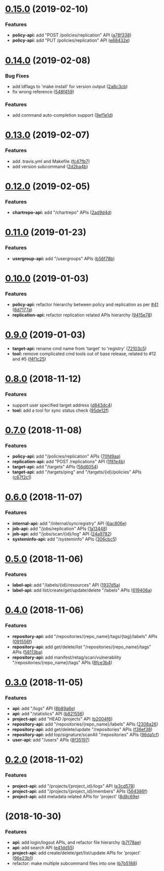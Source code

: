 <a name="0.15.0"></a>
# [0.15.0](https://github.com/moooofly/harborctl/compare/v0.14.0...v0.15.0) (2019-02-10)


### Features

* **policy-api:** add "POST /policies/replication" API ([a78f338](https://github.com/moooofly/harborctl/commit/a78f338))
* **policy-api:** add "PUT /policies/replication" API ([e68432e](https://github.com/moooofly/harborctl/commit/e68432e))



<a name="0.14.0"></a>
# [0.14.0](https://github.com/moooofly/harborctl/compare/v0.13.0...v0.14.0) (2019-02-08)


### Bug Fixes

* add ldflags to 'make install' for version output ([2a8c3cb](https://github.com/moooofly/harborctl/commit/2a8c3cb))
* fix wrong reference ([548f459](https://github.com/moooofly/harborctl/commit/548f459))


### Features

* add command auto-completion support ([9ef1e1d](https://github.com/moooofly/harborctl/commit/9ef1e1d))



<a name="0.13.0"></a>
# [0.13.0](https://github.com/moooofly/harborctl/compare/v0.12.0...v0.13.0) (2019-02-07)


### Features

* add .travis.yml and Makefile ([fc47fb7](https://github.com/moooofly/harborctl/commit/fc47fb7))
* add version subcommand ([2d2ba4b](https://github.com/moooofly/harborctl/commit/2d2ba4b))



<a name="0.12.0"></a>
# [0.12.0](https://github.com/moooofly/harborctl/compare/v0.11.0...v0.12.0) (2019-02-05)


### Features

* **chartrepo-api:** add "/chartrepo" APIs ([2ad9d4d](https://github.com/moooofly/harborctl/commit/2ad9d4d))



<a name="0.11.0"></a>
# [0.11.0](https://github.com/moooofly/harborctl/compare/v0.10.0...v0.11.0) (2019-01-23)


### Features

* **usergroup-api:** add "/usergroups" APIs ([b56f78b](https://github.com/moooofly/harborctl/commit/b56f78b))



<a name="0.10.0"></a>
# [0.10.0](https://github.com/moooofly/harborctl/compare/v0.9.0...v0.10.0) (2019-01-03)


### Features

* **policy-api:** refactor hierarchy between policy and replication as per [#41](https://github.com/moooofly/harborctl/issues/41) ([8d7177a](https://github.com/moooofly/harborctl/commit/8d7177a))
* **replication-api:** refactor replication related APIs hierarchy ([9415e78](https://github.com/moooofly/harborctl/commit/9415e78))



<a name="0.9.0"></a>
# [0.9.0](https://github.com/moooofly/harborctl/compare/v0.8.0...v0.9.0) (2019-01-03)


* **target-api:** rename cmd name from 'target' to 'registry' ([72103c5](https://github.com/moooofly/harborctl/commit/72103c5))
* **tool:** remove complicated cmd tools out of base release, related to #12 and #5 ([f4f1c25](https://github.com/moooofly/harborctl/commit/f4f1c25))


<a name="0.8.0"></a>
# [0.8.0](https://github.com/moooofly/harborctl/compare/v0.7.0...v0.8.0) (2018-11-12)


### Features

* support user specified target address ([d843dc4](https://github.com/moooofly/harborctl/commit/d843dc4))
* **tool:** add a tool for sync status check ([95de12f](https://github.com/moooofly/harborctl/commit/95de12f))



<a name="0.7.0"></a>
# [0.7.0](https://github.com/moooofly/harborctl/compare/v0.6.0...v0.7.0) (2018-11-08)


### Features

* **policy-api:** add "/policies/replication" APIs ([70fd9aa](https://github.com/moooofly/harborctl/commit/70fd9aa))
* **replication-api:** add "POST /replications" API ([1f81e4b](https://github.com/moooofly/harborctl/commit/1f81e4b))
* **target-api:** add "/targets" APIs ([56d6054](https://github.com/moooofly/harborctl/commit/56d6054))
* **target-api:** add "/targets/ping" and "/targets/{id}/policies" APIs ([c67f2c1](https://github.com/moooofly/harborctl/commit/c67f2c1))



<a name="0.6.0"></a>
# [0.6.0](https://github.com/moooofly/harborctl/compare/v0.5.0...v0.6.0) (2018-11-07)


### Features

* **internal-api:** add "/internal/syncregistry" API ([6ac806e](https://github.com/moooofly/harborctl/commit/6ac806e))
* **job-api:** add "/jobs/replication" APIs ([1a13448](https://github.com/moooofly/harborctl/commit/1a13448))
* **job-api:** add "/jobs/scan/{id}/log" API ([24a9782](https://github.com/moooofly/harborctl/commit/24a9782))
* **systeminfo-api:** add "/systeminfo" APIs ([306cbc5](https://github.com/moooofly/harborctl/commit/306cbc5))



<a name="0.5.0"></a>
# [0.5.0](https://github.com/moooofly/harborctl/compare/v0.4.0...v0.5.0) (2018-11-06)


### Features

* **label-api:** add "/labels/{id}/resources" API ([1937d5a](https://github.com/moooofly/harborctl/commit/1937d5a))
* **label-api:** add list/create/get/update/delete "/labels" APIs ([619406a](https://github.com/moooofly/harborctl/commit/619406a))



<a name="0.4.0"></a>
# [0.4.0](https://github.com/moooofly/harborctl/compare/v0.3.0...v0.4.0) (2018-11-06)


### Features

* **repository-api:** add "/repositories/{repo_name}/tags/{tag}/labels" APIs ([091556f](https://github.com/moooofly/harborctl/commit/091556f))
* **repository-api:** add get/delete/list "/repositories/{repo_name}/tags" APIs ([58113ba](https://github.com/moooofly/harborctl/commit/58113ba))
* **repository-api:** add manifest/retag/scan/vulnerability "/repositories/{repo_name}/tags" APIs ([8fce3b4](https://github.com/moooofly/harborctl/commit/8fce3b4))



<a name="0.3.0"></a>
# [0.3.0](https://github.com/moooofly/harborctl/compare/v0.2.0...v0.3.0) (2018-11-05)


### Features

* **api:** add "/logs" API ([8b89a6e](https://github.com/moooofly/harborctl/commit/8b89a6e))
* **api:** add "/statistics" API ([b821556](https://github.com/moooofly/harborctl/commit/b821556))
* **project-api:** add "HEAD /projects" API ([b2004f6](https://github.com/moooofly/harborctl/commit/b2004f6))
* **repository-api:** add "/repositories/{repo_name}/labels" APIs ([2308a26](https://github.com/moooofly/harborctl/commit/2308a26))
* **repository-api:** add get/delete/update "/repositories" APIs ([f36ef38](https://github.com/moooofly/harborctl/commit/f36ef38))
* **repository-api:** add top/signature/scanAll "/repositories" APIs ([96da1cf](https://github.com/moooofly/harborctl/commit/96da1cf))
* **user-api:** add "/users" APIs ([8f35197](https://github.com/moooofly/harborctl/commit/8f35197))



<a name="0.2.0"></a>
# [0.2.0](https://github.com/moooofly/harborctl/compare/v0.1.0...v0.2.0) (2018-11-02)


### Features

* **project-api:** add "/projects/{project_id}/logs" API ([e3cd578](https://github.com/moooofly/harborctl/commit/e3cd578))
* **project-api:** add "/projects/{project_id}/members" APIs ([564386f](https://github.com/moooofly/harborctl/commit/564386f))
* **project-api:** add metadata related APIs for 'project' ([8d8c69e](https://github.com/moooofly/harborctl/commit/8d8c69e))



<a name="0.1.0"></a>
#  (2018-10-30)


### Features

* **api:** add login/logout APIs, and refactor file hierarchy ([b7f78ae](https://github.com/moooofly/harborctl/commit/b7f78ae))
* **api:** add search API ([e41dd55](https://github.com/moooofly/harborctl/commit/e41dd55))
* **project-api:** add create/delete/get/list/update APIs for 'project' ([96e23b1](https://github.com/moooofly/harborctl/commit/96e23b1))
* refactor: make multiple subcommand files into one ([b7b5188](https://github.com/moooofly/harborctl/commit/b7b5188))



